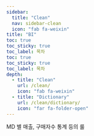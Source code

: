 ```yaml
---
sidebar:
  title: "Clean"
  nav: sidebar-clean
  icon: "fab fa-weixin"
title: "BI"
toc: true
toc_sticky: true
toc_label: 목차
toc: true
toc_sticky: true
toc_label: 목차
depth: 
  - title: "Clean"
    url: /clean/
    icon: "fab fa-weixin"
  - title: "Dictionary"
    url: /clean/dictionary/
    icon: "far fa-folder-open"
---
```

MD 별 매출, 구매자수 통계 등의 룰
